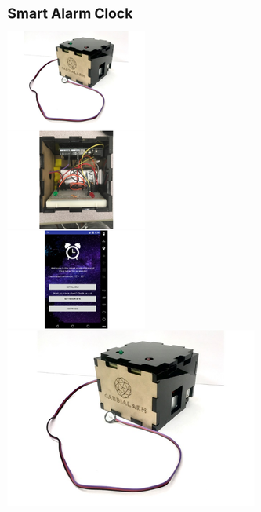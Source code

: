 # Smart Alarm Clock

<img src="device.jpg" height="200"/> <img src="circuitry.jpg" height="200"/>
 <img src="homepage.jpg" height="200"/>
 <br>
<img src="device.jpg" width="600"/>
